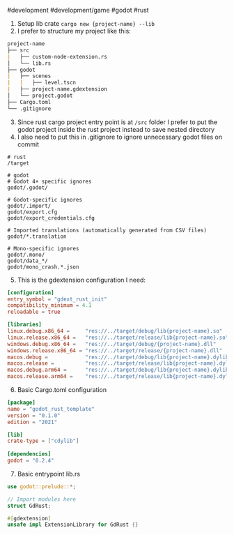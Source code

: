 #development #development/game #godot #rust 
1. Setup lib crate `cargo new {project-name} --lib`
2. I prefer to structure my project like this:
```md
project-name
├── src 
|   ├── custom-node-extension.rs
│   └── lib.rs
├── godot
|   ├── scenes
|   |   ├── level.tscn
|   ├── project-name.gdextension
│   └── project.godot
├── Cargo.toml
└── .gitignore
```
3. Since rust cargo project entry point is at `/src` folder I prefer to put the godot project inside the rust project instead to save nested directory
4. I also need to put this in .gitignore to ignore unnecessary godot files on commit
```
# rust
/target  

# godot
# Godot 4+ specific ignores
godot/.godot/

# Godot-specific ignores
godot/.import/
godot/export.cfg
godot/export_credentials.cfg  

# Imported translations (automatically generated from CSV files)
godot/*.translation

# Mono-specific ignores
godot/.mono/
godot/data_*/
godot/mono_crash.*.json
```
5. This is the gdextension configuration I need:
```toml
[configuration]
entry_symbol = "gdext_rust_init"
compatibility_minimum = 4.1
reloadable = true

[libraries]
linux.debug.x86_64 =     "res://../target/debug/lib{project-name}.so"
linux.release.x86_64 =   "res://../target/release/lib{project-name}.so"
windows.debug.x86_64 =   "res://../target/debug/{project-name}.dll"
windows.release.x86_64 = "res://../target/release/{project-name}.dll"
macos.debug =            "res://../target/debug/lib{project-name}.dylib"
macos.release =          "res://../target/release/lib{project-name}.dylib"
macos.debug.arm64 =      "res://../target/debug/lib{project-name}.dylib"
macos.release.arm64 =    "res://../target/release/lib{project-name}.dylib"

```
6. Basic Cargo.toml configuration
```toml
[package]
name = "godot_rust_template"
version = "0.1.0"
edition = "2021"

[lib]
crate-type = ["cdylib"]
  
[dependencies]
godot = "0.2.4"
```
7. Basic entrypoint lib.rs
```rust
use godot::prelude::*;

// Import modules here
struct GdRust;  

#[gdextension]
unsafe impl ExtensionLibrary for GdRust {}
```

